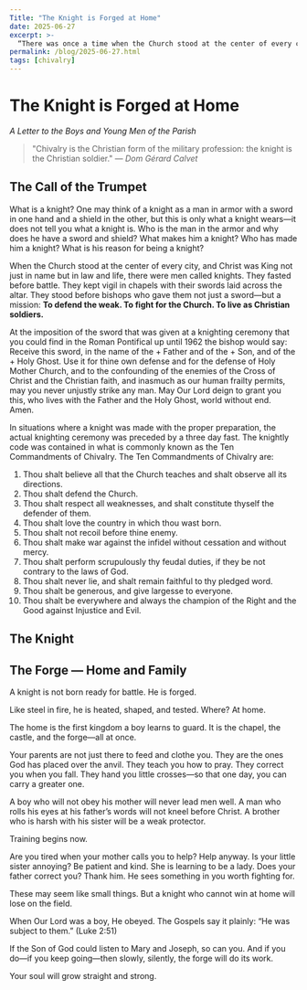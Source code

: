 ```yaml
---
Title: "The Knight is Forged at Home"
date: 2025-06-27
excerpt: >-
  “There was once a time when the Church stood at the center of every city, and Christ was King not just in name but in law and life, there were men called knights. They fasted before battle. They kept vigil in chapels with their swords laid across the altar. They stood before bishops who gave them not just a sword—but a mission: **To defend the weak. To fight for the Church. To live as Christian soldiers.** …”
permalink: /blog/2025-06-27.html
tags: [chivalry]
---
```


# The Knight is Forged at Home
*A Letter to the Boys and Young Men of the Parish*

> "Chivalry is the Christian form of the military profession: the knight is the Christian soldier."
> — *Dom Gérard Calvet*

## The Call of the Trumpet

What is a knight? One may think of a knight as a man in armor with a sword in one hand and a shield in the other, but this is only what a knight wears—it does not tell you what a knight is. Who is the man in the armor and why does he have a sword and shield? What makes him a knight? Who has made him a knight? What is his reason for being a knight?

When the Church stood at the center of every city, and Christ was King not just in name but in law and life, there were men called knights. They fasted before battle. They kept vigil in chapels with their swords laid across the altar. They stood before bishops who gave them not just a sword—but a mission: **To defend the weak. To fight for the Church. To live as Christian soldiers.**

At the imposition of the sword that was given at a knighting ceremony that you could find in the Roman Pontifical up until 1962 the bishop would say: Receive this sword, in the name of the + Father and of the + Son, and of the + Holy Ghost. Use it for thine own defense and for the defense of Holy Mother Church, and to the confounding of the enemies of the Cross of Christ and the Christian faith, and inasmuch as our human frailty permits, may you never unjustly strike any man. May Our Lord deign to grant you this, who lives with the Father and the Holy Ghost, world without end. Amen.

In situations where a knight was made with the proper preparation, the actual knighting ceremony was preceded by a three day fast. The knightly code was contained in what is commonly known as the Ten Commandments of Chivalry. The Ten Commandments of Chivalry are:  

1. Thou shalt believe all that the Church teaches and shalt observe all its directions.  
1. Thou shalt defend the Church.
1. Thou shalt respect all weaknesses, and shalt constitute thyself the defender of them.  
1. Thou shalt love the country in which thou wast born.  
1. Thou shalt not recoil before thine enemy.  
1. Thou shalt make war against the infidel without cessation and without mercy.  
1. Thou shalt perform scrupulously thy feudal duties, if they be not contrary to the laws of God.  
1. Thou shalt never lie, and shalt remain faithful to thy pledged word.  
1. Thou shalt be generous, and give largesse to everyone.  
1. Thou shalt be everywhere and always the champion of the Right and the Good against Injustice and Evil.

## The Knight


## The Forge — Home and Family

A knight is not born ready for battle.
He is forged.

Like steel in fire, he is heated, shaped, and tested.
Where? At home.

The home is the first kingdom a boy learns to guard.
It is the chapel, the castle, and the forge—all at once.

Your parents are not just there to feed and clothe you.
They are the ones God has placed over the anvil.
They teach you how to pray.
They correct you when you fall.
They hand you little crosses—so that one day, you can carry a greater one.

A boy who will not obey his mother will never lead men well.
A man who rolls his eyes at his father’s words will not kneel before Christ.
A brother who is harsh with his sister will be a weak protector.

Training begins now.

Are you tired when your mother calls you to help? Help anyway.
Is your little sister annoying? Be patient and kind. She is learning to be a lady.
Does your father correct you? Thank him. He sees something in you worth fighting for.

These may seem like small things.
But a knight who cannot win at home will lose on the field.

When Our Lord was a boy, He obeyed.
The Gospels say it plainly: “He was subject to them.” (Luke 2:51)

If the Son of God could listen to Mary and Joseph, so can you.
And if you do—if you keep going—then slowly, silently, the forge will do its work.

Your soul will grow straight and strong.
